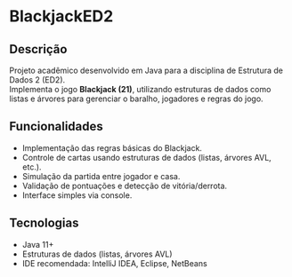 # BlackjackED2

## Descrição

Projeto acadêmico desenvolvido em Java para a disciplina de Estrutura de Dados 2 (ED2).  
Implementa o jogo **Blackjack (21)**, utilizando estruturas de dados como listas e árvores para gerenciar o baralho, jogadores e regras do jogo.

## Funcionalidades

- Implementação das regras básicas do Blackjack.
- Controle de cartas usando estruturas de dados (listas, árvores AVL, etc.).
- Simulação da partida entre jogador e casa.
- Validação de pontuações e detecção de vitória/derrota.
- Interface simples via console.

## Tecnologias

- Java 11+  
- Estruturas de dados (listas, árvores AVL)  
- IDE recomendada: IntelliJ IDEA, Eclipse, NetBeans


